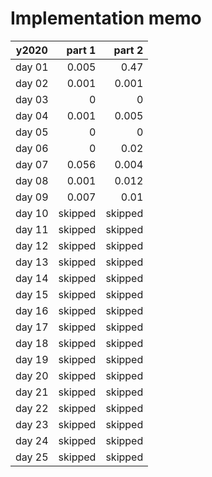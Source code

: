 # Implementation memo

| y2020  |  part 1 |  part 2 |
|--------|--------:|--------:|
| day 01 |   0.005 |    0.47 |
| day 02 |   0.001 |   0.001 |
| day 03 |       0 |       0 |
| day 04 |   0.001 |   0.005 |
| day 05 |       0 |       0 |
| day 06 |       0 |    0.02 |
| day 07 |   0.056 |   0.004 |
| day 08 |   0.001 |   0.012 |
| day 09 |   0.007 |    0.01 |
| day 10 | skipped | skipped |
| day 11 | skipped | skipped |
| day 12 | skipped | skipped |
| day 13 | skipped | skipped |
| day 14 | skipped | skipped |
| day 15 | skipped | skipped |
| day 16 | skipped | skipped |
| day 17 | skipped | skipped |
| day 18 | skipped | skipped |
| day 19 | skipped | skipped |
| day 20 | skipped | skipped |
| day 21 | skipped | skipped |
| day 22 | skipped | skipped |
| day 23 | skipped | skipped |
| day 24 | skipped | skipped |
| day 25 | skipped | skipped |
 